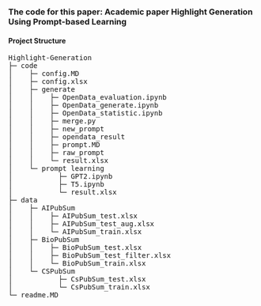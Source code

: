 ### The code for this paper: Academic paper Highlight Generation Using Prompt-based Learning

#### Project Structure

<pre>
Highlight-Generation
├─ code
│    ├─ config.MD
│    ├─ config.xlsx
│    ├─ generate
│    │    ├─ OpenData_evaluation.ipynb
│    │    ├─ OpenData_generate.ipynb
│    │    ├─ OpenData_statistic.ipynb
│    │    ├─ merge.py
│    │    ├─ new_prompt
│    │    ├─ opendata_result
│    │    ├─ prompt.MD
│    │    ├─ raw_prompt
│    │    └─ result.xlsx
│    └─ prompt learning
│           ├─ GPT2.ipynb
│           ├─ T5.ipynb
│           └─ result.xlsx
├─ data
│    ├─ AIPubSum
│    │    ├─ AIPubSum_test.xlsx
│    │    ├─ AIPubSum_test_aug.xlsx
│    │    └─ AIPubSum_train.xlsx
│    ├─ BioPubSum
│    │    ├─ BioPubSum_test.xlsx
│    │    ├─ BioPubSum_test_filter.xlsx
│    │    └─ BioPubSum_train.xlsx
│    └─ CSPubSum
│           ├─ CsPubSum_test.xlsx
│           └─ CsPubSum_train.xlsx
└─ readme.MD
</pre>
